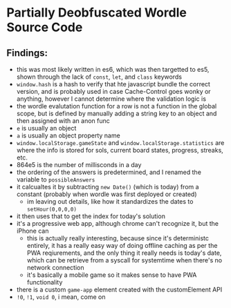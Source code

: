 # Partially Deobfuscated Wordle Source Code

## Findings:
- this was most likely written in es6, which was then targetted to es5, shown through the lack of `const`, `let`, and `class` keywords
- `window.hash` is a hash to verify that hte javascript bundle the correct version, and is probably used in case Cache-Control goes wonky or anything, however I cannot determine where the validation logic is
- the wordle evalutation function for a row is not a function in the global scope, but is defined by manually adding a string key to an object and then assigned with an anon func
- `e` is usually an object
- `a` is usually an object property name
- `window.localStorage.gameState` and `window.localStorage.statistics` are where the info is stored for sols, current board states, progress, streaks, etc.
- 864e5 is the number of millisconds in a day
- the ordering of the answers is predetermined, and I renamed the variable to `possibleAnswers`
- it calcualtes it by subtracting `new Date()` (which is today) from a constant (probably when wordle was first deployed or created)
    - im leaving out details, like how it standardizes the dates to `setHour(0,0,0,0)`
- it then uses that to get the index for today's solution
- it's a progressive web app, although chrome can't recognize it, but the iPhone can
    - this is actually really interesting, because since it's deterministc entirely, it has a really easy way of doing offline caching as per the PWA reqiurements, and the only thing it really needs is today's date, which can be retrieve from a syscall for systemtime when there's no network connection
    - it's basically a mobile game so it makes sense to have PWA functionality
- there is a custom `game-app` element created with the customElement API
- `!0`, `!1`, `void 0`, i mean, come on
